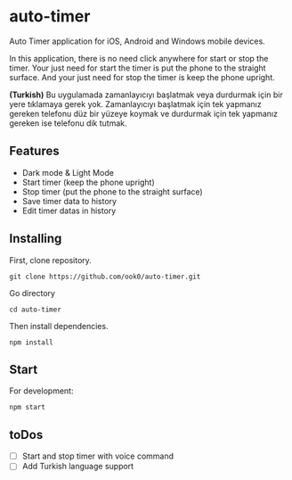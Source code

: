 # auto-timer
Auto Timer application for iOS, Android and Windows mobile devices.

In this application, there is no need click anywhere for start or stop the timer. Your just need for start the timer is put the phone to the straight surface. And your just need for stop the timer is keep the phone upright.

**(Turkish)** Bu uygulamada zamanlayıcıyı başlatmak veya durdurmak için bir yere tıklamaya gerek yok. Zamanlayıcıyı başlatmak için tek yapmanız gereken telefonu düz bir yüzeye koymak ve durdurmak için tek yapmanız gereken ise telefonu dik tutmak.

## Features
* Dark mode & Light Mode
* Start timer (keep the phone upright)
* Stop timer (put the phone to the straight surface)
* Save timer data to history
* Edit timer datas in history

## Installing
First, clone repository.
```
git clone https://github.com/ook0/auto-timer.git
```
Go directory
```
cd auto-timer
```
Then install dependencies.
```
npm install
```

## Start
For development:
```
npm start
```

## toDos
- [ ] Start and stop timer with voice command
- [ ] Add Turkish language support
